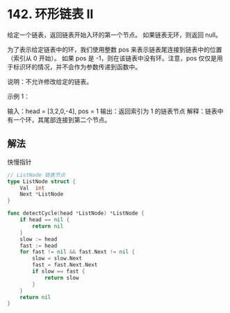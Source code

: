 # 142. 环形链表 II
给定一个链表，返回链表开始入环的第一个节点。 如果链表无环，则返回 null。

为了表示给定链表中的环，我们使用整数 pos 来表示链表尾连接到链表中的位置（索引从 0 开始）。 如果 pos 是 -1，则在该链表中没有环。注意，pos 仅仅是用于标识环的情况，并不会作为参数传递到函数中。

说明：不允许修改给定的链表。

示例 1：

输入：head = [3,2,0,-4], pos = 1
输出：返回索引为 1 的链表节点
解释：链表中有一个环，其尾部连接到第二个节点。

## 解法

快慢指针

```go
// ListNode 链表节点
type ListNode struct {
	Val  int
	Next *ListNode
}

func detectCycle(head *ListNode) *ListNode {
	if head == nil {
		return nil
	}
	slow := head
	fast := head
	for fast != nil && fast.Next != nil {
		slow = slow.Next
		fast = fast.Next.Next
		if slow == fast {
			return slow
		}
	}
	return nil
}
```